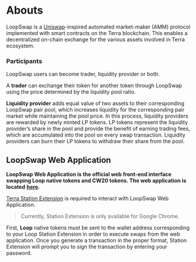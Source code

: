 # Abouts

LoopSwap is a [Uniswap](https://uniswap.org/)-inspired automated market-maker \(AMM\) protocol implemented with smart contracts on the Terra blockchain. This enables a decentralized on-chain exchange for the various assets involved in Terra ecosystem.

### Participants <a id="participants"></a>

LoopSwap users can become trader, liquidity provider or both.

A **trader** can exchange their token for another token through LoopSwap using the price determined by the liquidity pool ratio.

**Liquidity provider** adds equal value of two assets to their corresponding LoopSwap pair pool, which increases liquidity for the corresponding pair market while maintaining the pool price. In this process, liquidity providers are rewarded by newly minted LP tokens. LP tokens represent the liquidity provider’s share in the pool and provide the benefit of earning trading fees, which are accumulated into the pool on every swap transaction. Liquidity providers can burn their LP tokens to withdraw their share from the pool.

## LoopSwap Web Application <a id="terraswap-web-application"></a>

**LoopSwap Web Application is the official web front-end interface swapping Loop native tokens and CW20 tokens. The web application is located** [**here**](https://app.terraswap.io)**.**

[Terra Station Extension](https://chrome.google.com/webstore/detail/terra-station/aiifbnbfobpmeekipheeijimdpnlpgpp) is required to interact with LoopSwap Web Application.

> Currently, Station Extension is only available for Google Chrome.

First, **Loop** native tokens must be sent to the wallet address corresponding to your Loop Station Extension in order to execute swaps from the web application. Once you generate a transaction in the proper format, Station Extension will prompt you to sign the transaction by entering your password.



